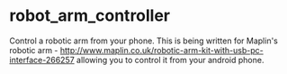 robot_arm_controller
====================

Control a robotic arm from your phone.  This is being written for Maplin's robotic arm - http://www.maplin.co.uk/robotic-arm-kit-with-usb-pc-interface-266257 allowing you to control it from your android phone.
